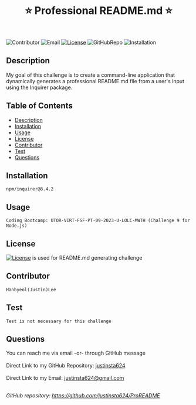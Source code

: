 
  <h1 align="center"> ⭐ Professional README.md ⭐ </h1> <br />

  ![Contributor](https://img.shields.io/badge/Contributor-Hanbyeol(Justin)Lee-purple)
  ![Email](https://img.shields.io/badge/Email-justinsta624@gmail.com-green)
  [![License](https://img.shields.io/badge/License-MIT-blue)](https://opensource.org/license/MIT)
  ![GitHubRepo](https://img.shields.io/badge/GitHubrepo-justinsta624-yellow)
  ![Installation](https://img.shields.io/badge/Installation-npm/inquirer@8.4.2-red)
 
  ## Description
  My goal of this challenge is to create a command-line application that dynamically generates a professional README.md file from a user's input using the Inquirer package.

  ## Table of Contents
  - [Description](#description)
  - [Installation](#installation)
  - [Usage](#usage)
  - [License](#license)
  - [Contributor](#contributor)
  - [Test](#test)
  - [Questions](#questions)

  ## Installation 
  ```
  npm/inquirer@8.4.2
  ```
  
  ## Usage
  ```
  Coding Bootcamp: UTOR-VIRT-FSF-PT-09-2023-U-LOLC-MWTH (Challenge 9 for Node.js)
  ```

  ## License
  [![License](https://img.shields.io/badge/License-MIT-blue)](https://opensource.org/license/MIT) is used for README.md generating challenge

  ## Contributor 
  ```
  Hanbyeol(Justin)Lee
  ```
  
  ## Test
  ```
  Test is not necessary for this challenge
  ```
  
  ## Questions 
  You can reach me via email -or- through GitHub message<br />
  <br />
  Direct Link to my GitHub Repository: [justinsta624](https://github.com/justinsta624)<br />
  <br />
  Direct Link to my Email: justinsta624@gmail.com<br /><br />
  
  _GitHub repository: https://github.com/justinsta624/ProREADME_
      